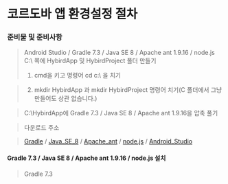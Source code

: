 # 코르도바 앱 환경설정 절차
### 준비물 및 준비사항
> Android Studio / Gradle 7.3 / Java SE 8 / Apache ant 1.9.16 / node.js
> C:\ 쪽에 HybirdApp 및 HybirdProject 폴더 만들기 
> 1. cmd을 키고 명령어 cd c:\ 을 치기

> 2. mkdir HybirdApp 과 mkdir HybirdProject 명령어 치기(C 폴더에서 그냥 만들어도 상관 없습니다.)
 
> C:\HybirdApp에 Gradle 7.3 / Java SE 8 / Apache ant 1.9.16을 압축 풀기

> 다운로드 주소

> [Gradle](https://gradle.org/releases/) / [Java_SE_8](https://jdk.java.net/archive/) / [Apache_ant](https://ant.apache.org/bindownload.cgi) / [node.js](https://nodejs.org/ko/) / [Android_Studio](https://developer.android.com/studio?gclid=Cj0KCQiA1ZGcBhCoARIsAGQ0kkpMkg67ztQNHLwHAk9KTvjcjzZKBGghifUzjE0h6QCzYj2FjxQxIPAaAjyNEALw_wcB&gclsrc=aw.ds)
####  Gradle 7.3 / Java SE 8 / Apache ant 1.9.16 / node.js 설치 
> Gradle 7.3
